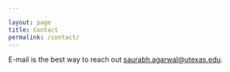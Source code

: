 ```yaml
---

layout: page
title: Contact
permalink: /contact/
---
```

E-mail is the best way to reach out [saurabh.agarwal@utexas.edu](mailto:saurabh.agarwal@utexas.edu).
